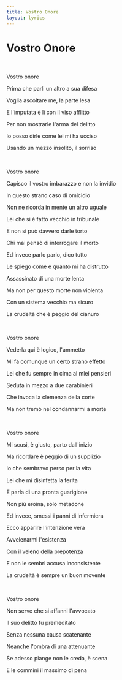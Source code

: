 ```yaml
---
title: Vostro Onore
layout: lyrics
---
```

# Vostro Onore

<br>

Vostro onore

Prima che parli un altro a sua difesa

Voglia ascoltare me, la parte lesa

E l'imputata è lì con il viso afflitto

Per non mostrarle l'arma del delitto

Io posso dirle come lei mi ha ucciso

Usando un mezzo insolito, il sorriso

<br>

Vostro onore

Capisco il vostro imbarazzo e non la invidio

In questo strano caso di omicidio

Non ne ricorda in mente un altro uguale

Lei che si è fatto vecchio in tribunale

E non si può davvero darle torto

Chi mai pensò di interrogare il morto

Ed invece parlo parlo, dico tutto

Le spiego come e quanto mi ha distrutto

Assassinato di una morte lenta

Ma non per questo morte non violenta

Con un sistema vecchio ma sicuro

La crudeltà che è peggio del cianuro

<br>

Vostro onore

Vederla qui è logico, l'ammetto

Mi fa comunque un certo strano effetto

Lei che fu sempre in cima ai miei pensieri

Seduta in mezzo a due carabinieri

Che invoca la clemenza della corte

Ma non tremò nel condannarmi a morte

<br>

Vostro onore

Mi scusi, è giusto, parto dall'inizio 

Ma ricordare è peggio di un supplizio 

Io che sembravo perso per la vita

Lei che mi disinfetta la ferita

E parla di una pronta guarigione

Non più eroina, solo metadone

Ed invece, smessi i panni di infermiera

Ecco apparire l'intenzione vera

Avvelenarmi l'esistenza

Con il veleno della prepotenza

E non le sembri accusa inconsistente

La crudeltà è sempre un buon movente

<br>

Vostro onore

Non serve che si affanni l'avvocato

Il suo delitto fu premeditato

Senza nessuna causa scatenante

Neanche l'ombra di una attenuante

Se adesso piange non le creda, è scena

E le commini il massimo di pena
